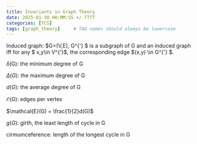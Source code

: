 ```yaml
---
title: Invariants in Graph Theory 
date: 2025-01-30 HH:MM:SS +/-TTTT
categories: [TCS]
tags: [graph_theory]     # TAG names should always be lowercase
---
```


Induced graph: $G=(V,E), G^{'} $ is a subgraph of G and an induced graph iff for any $ x,y\in V^{'}$, the corresponding edge $(x,y) \in G^{'} $.

$\delta$(G): the minimum degree of G

$\Delta(G)$: the maximum degree of G

$d(G)$: the average degree of G

$\mathcal{E}(G)$: edges per vertex 

$\mathcal{E}(G) = \frac{1}{2}d(G)$ 

$g(G)$: girth, the least length of cycle in G

cirmumceference: length of the longest cycle in G